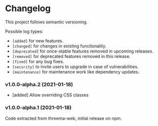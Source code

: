 # Changelog

This project follows semantic versioning.

Possible log types:

- `[added]` for new features.
- `[changed]` for changes in existing functionality.
- `[deprecated]` for once-stable features removed in upcoming releases.
- `[removed]` for deprecated features removed in this release.
- `[fixed]` for any bug fixes.
- `[security]` to invite users to upgrade in case of vulnerabilities.
- `[maintenance]` for maintenance work like dependency updates.


### v1.0.0-alpha.2 (2021-01-18)

- [added] Allow overriding CSS classes

### v1.0.0-alpha.1 (2021-01-18)

Code extracted from threema-web, initial release on npm.
